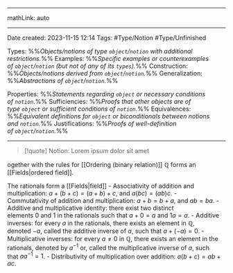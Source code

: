
---

mathLink: auto

---
Date created: 2023-11-15 12:14
Tags: #Type/Notion #Type/Unfinished 

Types: %%_Objects/notions of type `object`/`notion` with additional restrictions._%% 
Examples: %%_Specific examples or counterexamples of `object`/`notion` (but not of any of its `types`)._%%
Construction: %%_Objects/notions derived from `object`/`notion`._%%
Generalization: %%_Abstractions of `object`/`notion`._%%

Properties: %%_Statements regarding `object` or necessary conditions of `notion`._%%
Sufficiencies: %%_Proofs that other objects are of type `object` or sufficient conditions of `notion`._%%
Equivalences: %%_Equivalent definitions for `object` or biconditionals between notions and `notion`._%%
Justifications: %%_Proofs of well-definition of `object`/`notion`._%%

---  



> [!quote] Notion:
> Lorem ipsum dolor sit amet



ogether with the rules for [[Ordering (binary relation)]] $\mathbb{Q}$ forms an [[Fields|ordered field]].


The rationals form a [[Fields|field]]
	- Associativity of addition and multiplication: $a+(b+c)=(a+b)+c$, and $a(bc)=(ab)c$.
	- Commutativity of addition and multiplication: $a+b=b+a$, and $ab=ba$.
	- Additive and multiplicative identity: there exist two distinct elements $0$ and $1$ in the rationals such that $a+0=a$ and $1a=a$.
	- Additive inverses: for every $a$ in the rationals, there exists an element in $\mathbb{Q}$, denoted $-a$, called the additive inverse of $a$, such that $a+(-a)=0$.
	- Multiplicative inverses: for every $a\neq 0$ in $\mathbb{Q}$, there exists an element in the rationals, denoted by $a^{-1}$ or, called the multiplicative inverse of $a$, such that $aa^{-1}=1$.
	- Distributivity of multiplication over addition: $a(b+c)=ab+ac$.